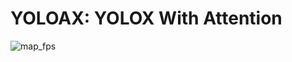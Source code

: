 # YOLOAX: YOLOX With Attention
![map_fps](https://github.com/KejianXu/yoloax/assets/134375672/3061a843-4493-488d-8695-f59dba513886)


